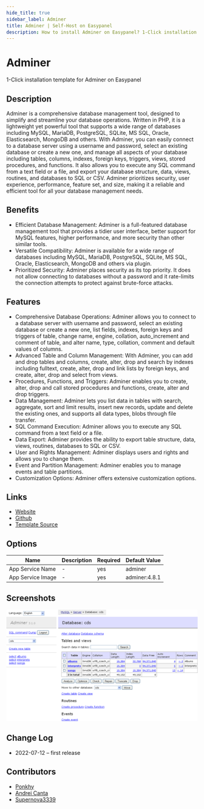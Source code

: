 ```yaml
---
hide_title: true
sidebar_label: Adminer
title: Adminer | Self-Host on Easypanel
description: How to install Adminer on Easypanel? 1-Click installation template for Adminer on Easypanel
---
```


<!-- generated -->

# Adminer

1-Click installation template for Adminer on Easypanel

## Description

Adminer is a comprehensive database management tool, designed to simplify and streamline your database operations. Written in PHP, it is a lightweight yet powerful tool that supports a wide range of databases including MySQL, MariaDB, PostgreSQL, SQLite, MS SQL, Oracle, Elasticsearch, MongoDB and others. With Adminer, you can easily connect to a database server using a username and password, select an existing database or create a new one, and manage all aspects of your database including tables, columns, indexes, foreign keys, triggers, views, stored procedures, and functions. It also allows you to execute any SQL command from a text field or a file, and export your database structure, data, views, routines, and databases to SQL or CSV. Adminer prioritizes security, user experience, performance, feature set, and size, making it a reliable and efficient tool for all your database management needs.

## Benefits

- Efficient Database Management: Adminer is a full-featured database management tool that provides a tidier user interface, better support for MySQL features, higher performance, and more security than other similar tools.
- Versatile Compatibility: Adminer is available for a wide range of databases including MySQL, MariaDB, PostgreSQL, SQLite, MS SQL, Oracle, Elasticsearch, MongoDB and others via plugin.
- Prioritized Security: Adminer places security as its top priority. It does not allow connecting to databases without a password and it rate-limits the connection attempts to protect against brute-force attacks.

## Features

- Comprehensive Database Operations: Adminer allows you to connect to a database server with username and password, select an existing database or create a new one, list fields, indexes, foreign keys and triggers of table, change name, engine, collation, auto_increment and comment of table, and alter name, type, collation, comment and default values of columns.
- Advanced Table and Column Management: With Adminer, you can add and drop tables and columns, create, alter, drop and search by indexes including fulltext, create, alter, drop and link lists by foreign keys, and create, alter, drop and select from views.
- Procedures, Functions, and Triggers: Adminer enables you to create, alter, drop and call stored procedures and functions, create, alter and drop triggers.
- Data Management: Adminer lets you list data in tables with search, aggregate, sort and limit results, insert new records, update and delete the existing ones, and supports all data types, blobs through file transfer.
- SQL Command Execution: Adminer allows you to execute any SQL command from a text field or a file.
- Data Export: Adminer provides the ability to export table structure, data, views, routines, databases to SQL or CSV.
- User and Rights Management: Adminer displays users and rights and allows you to change them.
- Event and Partition Management: Adminer enables you to manage events and table partitions.
- Customization Options: Adminer offers extensive customization options.

## Links

- [Website](https://www.adminer.org/)
- [Github](https://github.com/vrana/adminer/)
- [Template Source](https://github.com/easypanel-io/templates/tree/main/templates/adminer)

## Options

Name | Description | Required | Default Value
-|-|-|-
App Service Name | - | yes | adminer
App Service Image | - | yes | adminer:4.8.1

## Screenshots

![Adminer Screenshot](./assets/screenshot.png)

## Change Log

- 2022-07-12 – first release

## Contributors

- [Ponkhy](https://github.com/Ponkhy)
- [Andrei Canta](https://github.com/deiucanta)
- [Supernova3339](https://github.com/Supernova3339)
